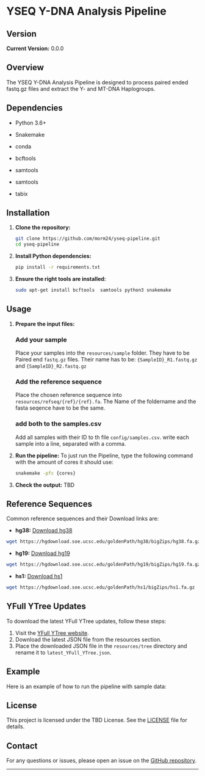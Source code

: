 # YSEQ Y-DNA Analysis Pipeline

## Version
**Current Version:** 0.0.0

## Overview
The YSEQ Y-DNA Analysis Pipeline is designed to process paired ended fastq.gz files and extract the Y- and MT-DNA Haplogroups.

## Dependencies
- Python 3.6+
- Snakemake
- conda

- bcftools
- samtools
- samtools
- tabix



## Installation
1. **Clone the repository:**
    ```sh
    git clone https://github.com/morm24/yseq-pipeline.git
    cd yseq-pipeline
    ```

2. **Install Python dependencies:**
    ```sh
    pip install -r requirements.txt
    ```

3. **Ensure the right tools are installed:**
    ```sh
    sudo apt-get install bcftools  samtools python3 snakemake
    ```

## Usage
1. **Prepare the input files:**
    
    ### Add your sample
    Place your samples into the `resources/sample` folder. 
    They have to be Paired end `fastq.gz` files.
    Their name has to be: `{SampleID}_R1.fastq.gz` and `{SampleID}_R2.fastq.gz` 
    
    ### Add the reference sequence
    Place the chosen reference sequence into `resources/refseq/{ref}/{ref}.fa`.
    The Name of the foldername and the fasta seqence have to be the same.

    ### add both to the samples.csv
    Add all samples with their ID to th file `config/samples.csv`. 
    write each sample into a line, separated with a comma.



2. **Run the pipeline:**
    To just run the Pipeline, type the following command with the amount of cores it should use:
    ```sh
    snakemake -pfc {cores}
    ```

3. **Check the output:**
    TBD


## Reference Sequences
Common reference sequences and their Download links are:
- **hg38:** [Download hg38](https://hgdownload.soe.ucsc.edu/goldenPath/hg38/bigZips/hg38.fa.gz)     
```sh 
wget https://hgdownload.soe.ucsc.edu/goldenPath/hg38/bigZips/hg38.fa.gz
```
- **hg19:** [Download hg19](https://hgdownload.soe.ucsc.edu/goldenPath/hg19/bigZips/hg19.fa.gz)     
```sh 
wget https://hgdownload.soe.ucsc.edu/goldenPath/hg19/bigZips/hg19.fa.gz
```
- **hs1:**  [Download hs1](https://hgdownload.soe.ucsc.edu/goldenPath/hs1/bigZips/hs1.fa.gz)        
```sh  
wget https://hgdownload.soe.ucsc.edu/goldenPath/hs1/bigZips/hs1.fa.gz
```

## YFull YTree Updates
To download the latest YFull YTree updates, follow these steps:
1. Visit the [YFull YTree website](https://www.yfull.com/tree/).
2. Download the latest JSON file from the resources section.
3. Place the downloaded JSON file in the `resources/tree` directory and rename it to `latest_YFull_YTree.json`.

## Example
Here is an example of how to run the pipeline with sample data:


## License
This project is licensed under the TBD License. See the [LICENSE](LICENSE) file for details.

## Contact
For any questions or issues, please open an issue on the [GitHub repository](https://github.com/morm24/yseq-pipeline/issues).

---